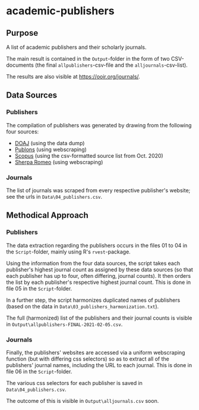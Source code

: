 # academic-publishers

## Purpose

A list of academic publishers and their scholarly journals.

The main result is contained in the `Output`-folder in the form of two CSV-documents (the final `allpublishers`-csv-file and the `alljournals`-csv-list).

The results are also visible at https://ooir.org/journals/.

## Data Sources

### Publishers
The compilation of publishers was generated by drawing from the following four sources:

* [DOAJ](https://doaj.org/) (using the data dump)
* [Publons](https://publons.com/about/home/) (using webscraping)
* [Scopus](https://www.scopus.com/) (using the csv-formatted source list from Oct. 2020)
* [Sherpa Romeo](https://v2.sherpa.ac.uk/view/publisher_list/1.html) (using webscraping)

### Journals
The list of journals was scraped from every respective publisher's website; see the urls in `Data\04_publishers.csv`.

## Methodical Approach

### Publishers

The data extraction regarding the publishers occurs in the files 01 to 04 in the `Script`-folder, mainly using R's `rvest`-package.

Using the information from the four data sources, the script takes each publisher's highest journal count as assigned by these data sources (so that each publisher has up to four, often differing, journal counts). It then orders the list by each publisher's respective highest journal count. This is done in file 05 in the `Script`-folder.

In a further step, the script harmonizes duplicated names of publishers (based on the data in `Data\03_publishers_harmonization.txt`). 

The full (harmonized) list of the publishers and their journal counts is visible in `Output\allpublishers-FINAL-2021-02-05.csv`.

### Journals

Finally, the publishers' websites are accessed via a uniform webscraping function (but with differing css selectors) so as to extract all of the publishers' journal names, including the URL to each journal. This is done in file 06 in the `Script`-folder. 

The various css selectors for each publisher is saved in `Data\04_publishers.csv`.

The outcome of this is visible in `Output\alljournals.csv` soon.
